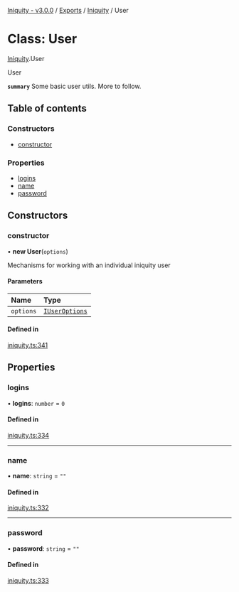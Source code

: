 [Iniquity - v3.0.0](../README.md) / [Exports](../modules.md) / [Iniquity](../modules/Iniquity.md) / User

# Class: User

[Iniquity](../modules/Iniquity.md).User

User

**`summary`** Some basic user utils. More to follow.

## Table of contents

### Constructors

- [constructor](Iniquity.User.md#constructor)

### Properties

- [logins](Iniquity.User.md#logins)
- [name](Iniquity.User.md#name)
- [password](Iniquity.User.md#password)

## Constructors

### constructor

• **new User**(`options`)

Mechanisms for working with an individual iniquity user

#### Parameters

| Name | Type |
| :------ | :------ |
| `options` | [`IUserOptions`](../interfaces/Iniquity.IUserOptions.md) |

#### Defined in

[iniquity.ts:341](https://github.com/iniquitybbs/iniquity/blob/015f263/packages/core/src/iniquity.ts#L341)

## Properties

### logins

• **logins**: `number` = `0`

#### Defined in

[iniquity.ts:334](https://github.com/iniquitybbs/iniquity/blob/015f263/packages/core/src/iniquity.ts#L334)

___

### name

• **name**: `string` = `""`

#### Defined in

[iniquity.ts:332](https://github.com/iniquitybbs/iniquity/blob/015f263/packages/core/src/iniquity.ts#L332)

___

### password

• **password**: `string` = `""`

#### Defined in

[iniquity.ts:333](https://github.com/iniquitybbs/iniquity/blob/015f263/packages/core/src/iniquity.ts#L333)
